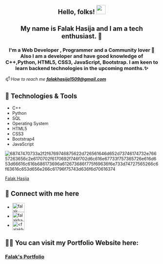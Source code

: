 <h2 align="center"> Hello, folks! <img src="https://raw.githubusercontent.com/MartinHeinz/MartinHeinz/master/wave.gif" width="30px"></h2>
<b><h2 align="center">My name is Falak Hasija and I am a tech enthusiast. 🧐</h2></b>

<h3 align="center">I'm a <b>Web Developer</b> , <b>Programmer</b> and a <b>Community lover</b> 💖 Also I am a developer and have good knowledge of C++,Python, HTML5, CSS3, JavaScript, Bootstrap. I am keen to learn backend technologies in the upcoming months.✨</h3>

 <i> 📫 How to reach me **falakhasija1509@gmail.com**</i>

<h2 >🔧 Technologies & Tools</h2>
<ul >
  <li>
C++</li>
<li>Python</li>
<li>SQL</li>
<li>Operating System</li>
<li>HTML5</li>
<li>CSS3</li>
<li>Bootstrap4</li>
<li>JavaScript</li>
  </ul>
 
  ![68747470733a2f2f6769746875622d726561646d652d73746174732e76657263656c2e6170702f6170692f746f702d6c616e67733f757365726e616d653d66616c616b686173696a612673686f775f69636f6e733d74727565266c6f63616c653d656e266c61796f75743d636f6d70616374](https://user-images.githubusercontent.com/49366890/158178139-20886667-c0f0-41d7-9d8a-8e58a71bd537.svg)
  <script src="https://platform.linkedin.com/badges/js/profile.js" async defer type="text/javascript"></script>
  <div class="badge-base LI-profile-badge" data-locale="en_US" data-size="large" data-theme="dark" data-type="VERTICAL" data-vanity="falak-hasija-7b670018a" data-version="v1"><a class="badge-base__link LI-simple-link" href="https://in.linkedin.com/in/falak-hasija-7b670018a?trk=profile-badge">Falak Hasija</a></div>
              


  <link rel="stylesheet" href="https://fonts.googleapis.com/icon?family=Material+Icons">
  <h2>🤝 Connect with me here</h2>
  <ul>
 <li> <a href="https://linkedin.com/in/falak-hasija-7b670018a/" target="blank"><img align="center" src="https://raw.githubusercontent.com/rahuldkjain/github-profile-readme-generator/master/src/images/icons/Social/linked-in-alt.svg" alt="falak hasija" height="30" width="40" /></a></li>
  <li><a href="https://www.leetcode.com/falakhasija1509" target="blank"><img align="center" src="https://raw.githubusercontent.com/rahuldkjain/github-profile-readme-generator/master/src/images/icons/Social/leet-code.svg" alt="falakhasija1509" height="30" width="40" /></a></li>
  <li><a href="https://auth.geeksforgeeks.org/user/<falakhasija1509>" target="blank"><img align="center" src="https://raw.githubusercontent.com/rahuldkjain/github-profile-readme-generator/master/src/images/icons/Social/geeks-for-geeks.svg" alt="<falakhasija1509>" height="30" width="40" /></a></li>
  </ul>
  
 


  <h2> 👨‍💻 You can visit my Portfolio Website here: </h2> 
  <h3><a href="https://falakhasija.github.io/Portfolio_final/">Falak's Portfolio</a></h3>

<!--
**falakhasija/falakhasija** is a ✨ _special_ ✨ repository because its `README.md` (this file) appears on your GitHub profile.

Here are some ideas to get you started:

- 🔭 I’m currently working on ...
- 🌱 I’m currently learning ...
- 👯 I’m looking to collaborate on ...
- 🤔 I’m looking for help with ...
- 💬 Ask me about ...
- 📫 How to reach me: ...
- 😄 Pronouns: ...
- ⚡ Fun fact: ...
-->
